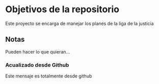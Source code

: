 # Objetivos de la repositorio

Este proyecto se encarga de manejar los planes de la liga de la justicia


## Notas
Pueden hacer lo que quieran...

### Acualizado desde Github
Este mensaje es totalmente desde github
